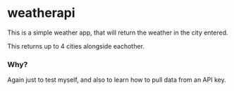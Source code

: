 # weatherapi
This is a simple weather app, that will return the weather in the city entered. 

This returns up to 4 cities alongside eachother.

### Why?
Again just to test myself, and also to learn how to pull data from an API key.
